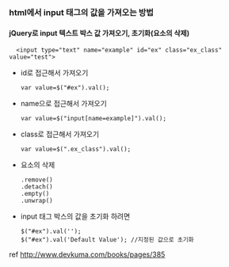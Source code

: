 ### html에서 input 태그의 값을 가져오는 방법
#### jQuery로 input 텍스트 박스 값 가져오기, 초기화(요소의 삭제)


      <input type="text" name="example" id="ex" class="ex_class" value="test">

- id로 접근해서 가져오기

      var value=$("#ex").val();

- name으로 접근해서 가져오기

      var value=$("input[name=example]").val();

- class로 접근해서 가져오기

      var value=$(".ex_class").val();

- 요소의 삭제

      .remove()
      .detach()
      .empty()
      .unwrap()

- input 태그 박스의 값을 초기화 하려면

      $("#ex").val('');
      $("#ex").val('Default Value'); //지정된 값으로 초기화

ref http://www.devkuma.com/books/pages/385

